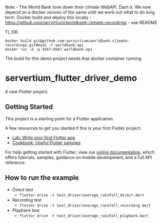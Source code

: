 Note - The World Bank took down their climate WebAPI. Darn it. We now depend on a docker version of the same until we work out what to do long term. Docker build and deploy this locally - https://github.com/servirtium/worldbank-climate-recordings - see README

TL;DR:

```
docker build git@github.com:servirtium/worldbank-climate-recordings.git#main -t worldbank-api
docker run -d -p 4567:4567 worldbank-api
```

The build for this demo project needs that docker container running

# servertium_flutter_driver_demo

A new Flutter project.

## Getting Started

This project is a starting point for a Flutter application.

A few resources to get you started if this is your first Flutter project:

- [Lab: Write your first Flutter app](https://flutter.dev/docs/get-started/codelab)
- [Cookbook: Useful Flutter samples](https://flutter.dev/docs/cookbook)

For help getting started with Flutter, view our
[online documentation](https://flutter.dev/docs), which offers tutorials,
samples, guidance on mobile development, and a full API reference.

## How to run the example
- Direct test
    - `flutter drive -t test_driver/average_rainfall_direct.dart`
- Recording test
    - `flutter drive -t test_driver/average_rainfall_recording.dart`
- Playback test
    - `flutter drive -t test_driver/average_rainfall_playback.dart`

